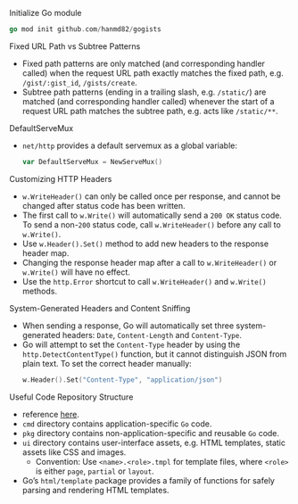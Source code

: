 Initialize Go module
```go
go mod init github.com/hanmd82/gogists
```

Fixed URL Path vs Subtree Patterns
- Fixed path patterns are only matched (and corresponding handler called) when the request URL path exactly matches the fixed path, e.g. `/gist/:gist_id`, `/gists/create`.
- Subtree path patterns (ending in a trailing slash, e.g. `/static/`) are matched (and corresponding handler called) whenever the start of a request URL path matches the subtree path, e.g. acts like `/static/**`.

DefaultServeMux
- `net/http` provides a default servemux as a global variable:
    ```go
    var DefaultServeMux = NewServeMux()
    ```

Customizing HTTP Headers
- `w.WriteHeader()` can only be called once per response, and cannot be changed after status code has been written.
- The first call to `w.Write()` will automatically send a `200 OK` status code. To send a non-`200` status code, call `w.WriteHeader()` before any call to `w.Write()`.
- Use `w.Header().Set()` method to add new headers to the response header map.
- Changing the response header map after a call to `w.WriteHeader()` or `w.Write()` will have no effect.
- Use the `http.Error` shortcut to call `w.WriteHeader()` and `w.Write()` methods.

System-Generated Headers and Content Sniffing
- When sending a response, Go will automatically set three system-generated headers: `Date`, `Content-Length` and `Content-Type`.
- Go will attempt to set the `Content-Type` header by using the `http.DetectContentType()` function, but it cannot distinguish JSON from plain text. To set the correct header manually:
    ```go
    w.Header().Set("Content-Type", "application/json")
    ```

Useful Code Repository Structure
- reference [here](https://peter.bourgon.org/go-best-practices-2016/#repository-structure).
- `cmd` directory contains application-specific `Go` code.
- `pkg` directory contains non-application-specific and reusable `Go` code.
- `ui` directory contains user-interface assets, e.g. HTML templates, static assets like CSS and images.
  - Convention: Use `<name>.<role>.tmpl` for template files, where `<role>` is either `page`, `partial` or `layout`.
- Go’s `html/template` package provides a family of functions for safely parsing and rendering HTML templates.
